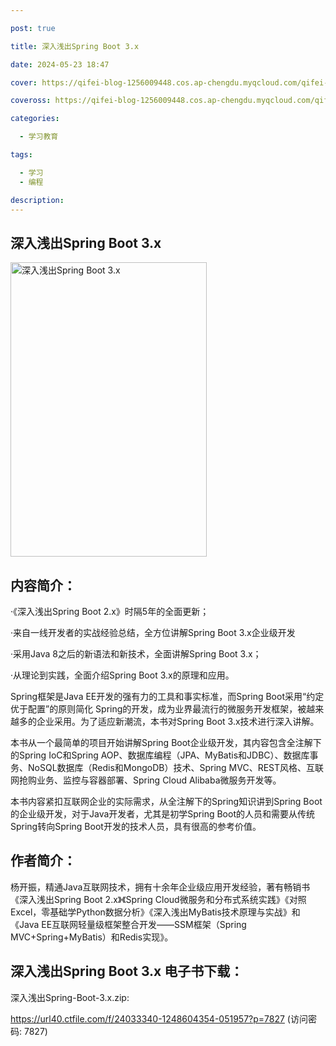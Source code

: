 ```yaml
---

post: true

title: 深入浅出Spring Boot 3.x

date: 2024-05-23 18:47

cover: https://qifei-blog-1256009448.cos.ap-chengdu.myqcloud.com/qifei-blog/662f6e040ea9cb1403e15a42.jpg

coveross: https://qifei-blog-1256009448.cos.ap-chengdu.myqcloud.com/qifei-blog/662f6e040ea9cb1403e15a42.jpg

categories:

  - 学习教育

tags:

  - 学习
  - 编程

description:
---
```


##  深入浅出Spring Boot 3.x

<img alt="深入浅出Spring Boot 3.x " class="aligncenter loading" data-was-processed="true" decoding="async" fetchpriority="high" height="471" src="https://qifei-blog-1256009448.cos.ap-chengdu.myqcloud.com/qifei-blog/662f6e040ea9cb1403e15a42.jpg " style="cursor: zoom-in;" width="314"/>

## 内容简介：

·《深入浅出Spring Boot 2.x》时隔5年的全面更新；

·来自一线开发者的实战经验总结，全方位讲解Spring Boot 3.x企业级开发

·采用Java 8之后的新语法和新技术，全面讲解Spring Boot 3.x；

·从理论到实践，全面介绍Spring Boot 3.x的原理和应用。

Spring框架是Java EE开发的强有力的工具和事实标准，而Spring Boot采用“约定优于配置”的原则简化 Spring的开发，成为业界最流行的微服务开发框架，被越来越多的企业采用。为了适应新潮流，本书对Spring Boot 3.x技术进行深入讲解。

本书从一个最简单的项目开始讲解Spring Boot企业级开发，其内容包含全注解下的Spring IoC和Spring AOP、数据库编程（JPA、MyBatis和JDBC）、数据库事务、NoSQL数据库（Redis和MongoDB）技术、Spring MVC、REST风格、互联网抢购业务、监控与容器部署、Spring Cloud Alibaba微服务开发等。

本书内容紧扣互联网企业的实际需求，从全注解下的Spring知识讲到Spring Boot的企业级开发，对于Java开发者，尤其是初学Spring Boot的人员和需要从传统Spring转向Spring Boot开发的技术人员，具有很高的参考价值。

## 作者简介：

杨开振，精通Java互联网技术，拥有十余年企业级应用开发经验，著有畅销书《深入浅出Spring Boot 2.x》《Spring Cloud微服务和分布式系统实践》《对照Excel，零基础学Python数据分析》《深入浅出MyBatis技术原理与实战》和《Java EE互联网轻量级框架整合开发——SSM框架（Spring MVC+Spring+MyBatis）和Redis实现》。

## 深入浅出Spring Boot 3.x 电子书下载：
深入浅出Spring-Boot-3.x.zip: 

https://url40.ctfile.com/f/24033340-1248604354-051957?p=7827 (访问密码: 7827)
